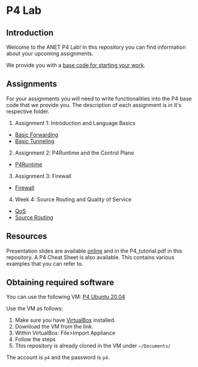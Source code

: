 # P4 Lab

## Introduction

Welcome to the ANET P4 Lab!
In this repository you can find information about your upcoming assignments.

We provide you with a [base code for starting your work](./base_code).

## Assignments

For your assignments you will need to write functionalities into the P4 base code that we provide you.
The description of each assignment is in it's respective folder.

1. Assignment 1: Introduction and Language Basics
* [Basic Forwarding](./assignments/basic)
* [Basic Tunneling](./assignments/basic_tunnel)

2. Assignment 2: P4Runtime and the Control Plane
* [P4Runtime](./assignments/p4runtime)

3. Assignment 3: Firewall
* [Firewall](./assignments/firewall)

4. Week 4: Source Routing and Quality of Service
* [QoS](./assignments/qos)
* [Source Routing](./assignments/source_routing)

## Resources

Presentation slides are available [online](https://courses.sidnlabs.nl/anet-2021/) and in the P4_tutorial.pdf in this repository. A P4 Cheat Sheet is also available. This contains various examples that you can refer to.
        
## Obtaining required software

You can use the following VM: [P4 Ubuntu 20.04](https://drive.google.com/file/d/1qYytnHDapIcB1OvZA37D5xCWI_KN5ecW/view?usp=sharing)

Use the VM as follows:
1. Make sure you have [VirtualBox](https://www.virtualbox.org/) installed.
2. Download the VM from the link.
3. Within VirtualBox: File>Import Appliance
4. Follow the steps
5. This repository is already cloned in the VM under `~/Documents/`

The account is `p4` and the password is `p4`.